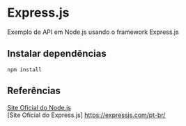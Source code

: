# Express.js
Exemplo de API em Node.js usando o framework Express.js

## Instalar dependências
`npm install`

## Referências
[Site Oficial do Node.js](https://nodejs.org)<br>
[Site Oficial do Express.js] https://expressjs.com/pt-br/